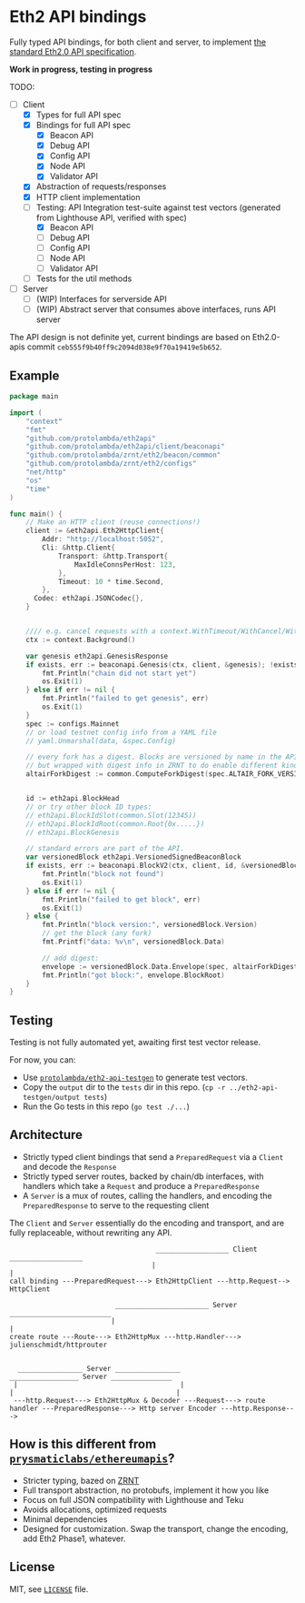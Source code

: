 # Eth2 API bindings

Fully typed API bindings, for both client and server, to implement [the standard Eth2.0 API specification](https://github.com/ethereum/eth2.0-APIs).

**Work in progress, testing in progress**

TODO:
- [ ] Client
  - [x] Types for full API spec
  - [x] Bindings for full API spec
      - [x] Beacon API
      - [x] Debug API
      - [x] Config API
      - [x] Node API
      - [x] Validator API
  - [x] Abstraction of requests/responses
  - [x] HTTP client implementation
  - [ ] Testing: API Integration test-suite against test vectors (generated from Lighthouse API, verified with spec)
    - [x] Beacon API
    - [ ] Debug API
    - [ ] Config API
    - [ ] Node API
    - [ ] Validator API
  - [ ] Tests for the util methods
- [ ] Server
  - [ ] (WIP) Interfaces for serverside API
  - [ ] (WIP) Abstract server that consumes above interfaces, runs API server

The API design is not definite yet, current bindings are based on Eth2.0-apis commit `ceb555f9b40ff9c2094d038e9f70a19419e5b652`.

## Example

```go
package main

import (
	"context"
	"fmt"
	"github.com/protolambda/eth2api"
	"github.com/protolambda/eth2api/client/beaconapi"
	"github.com/protolambda/zrnt/eth2/beacon/common"
	"github.com/protolambda/zrnt/eth2/configs"
	"net/http"
	"os"
	"time"
)

func main() {
	// Make an HTTP client (reuse connections!)
	client := &eth2api.Eth2HttpClient{
		Addr: "http://localhost:5052",
		Cli: &http.Client{
			Transport: &http.Transport{
				MaxIdleConnsPerHost: 123,
			},
			Timeout: 10 * time.Second,
		},
	  Codec: eth2api.JSONCodec{},
	}


	//// e.g. cancel requests with a context.WithTimeout/WithCancel/WithDeadline
	ctx := context.Background()

	var genesis eth2api.GenesisResponse
	if exists, err := beaconapi.Genesis(ctx, client, &genesis); !exists {
		fmt.Println("chain did not start yet")
		os.Exit(1)
	} else if err != nil {
		fmt.Println("failed to get genesis", err)
		os.Exit(1)
	}
	spec := configs.Mainnet
	// or load testnet config info from a YAML file
	// yaml.Unmarshal(data, &spec.Config)

	// every fork has a digest. Blocks are versioned by name in the API,
	// but wrapped with digest info in ZRNT to do enable different kinds of processing
	altairForkDigest := common.ComputeForkDigest(spec.ALTAIR_FORK_VERSION, genesis.GenesisValidatorsRoot)


	id := eth2api.BlockHead
	// or try other block ID types:
	// eth2api.BlockIdSlot(common.Slot(12345))
	// eth2api.BlockIdRoot(common.Root{0x.....})
	// eth2api.BlockGenesis

	// standard errors are part of the API.
	var versionedBlock eth2api.VersionedSignedBeaconBlock
	if exists, err := beaconapi.BlockV2(ctx, client, id, &versionedBlock); !exists {
		fmt.Println("block not found")
		os.Exit(1)
	} else if err != nil {
		fmt.Println("failed to get block", err)
		os.Exit(1)
	} else {
		fmt.Println("block version:", versionedBlock.Version)
		// get the block (any fork)
		fmt.Printf("data: %v\n", versionedBlock.Data)

		// add digest:
		envelope := versionedBlock.Data.Envelope(spec, altairForkDigest)
		fmt.Println("got block:", envelope.BlockRoot)
	}
}
```

## Testing

Testing is not fully automated yet, awaiting first test vector release.

For now, you can:
- Use [`protolambda/eth2-api-testgen`](https://github.com/protolambda/eth2-api-testgen) to generate test vectors.
- Copy the `output` dir to the `tests` dir in this repo. (`cp -r ../eth2-api-testgen/output tests`)
- Run the Go tests in this repo (`go test ./...`)

## Architecture

- Strictly typed client bindings that send a `PreparedRequest` via a `Client` and decode the `Response`
- Strictly typed server routes, backed by chain/db interfaces, with handlers which take a `Request` and produce a `PreparedResponse`
- A `Server` is a mux of routes, calling the handlers, and encoding the `PreparedResponse` to serve to the requesting client

The `Client` and `Server` essentially do the encoding and transport, and are fully replaceable, without rewriting any API.

```
                                    __________________ Client __________________
                                   |                                            |
call binding ---PreparedRequest---> Eth2HttpClient ---http.Request--> HttpClient

                          _______________________ Server _________________________
                         |                                                        |
create route ---Route---> Eth2HttpMux ---http.Handler---> julienschmidt/httprouter


  ________________ Server ________________                                                     _________________ Server _______________ 
 |                                        |                                                   |                                        |
 ---http.Request---> Eth2HttpMux & Decoder ---Request---> route handler ---PreparedResponse---> Http server Encoder ---http.Response--->

```

## How is this different from [`prysmaticlabs/ethereumapis`](https://github.com/prysmaticlabs/ethereumapis)?

- Stricter typing, bazed on [ZRNT](https://github.com/protolambda/zrnt)
- Full transport abstraction, no protobufs, implement it how you like
- Focus on full JSON compatibility with Lighthouse and Teku
- Avoids allocations, optimized requests
- Minimal dependencies
- Designed for customization. Swap the transport, change the encoding, add Eth2 Phase1, whatever. 

## License

MIT, see [`LICENSE`](./LICENSE) file.
